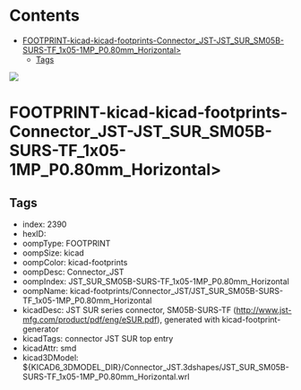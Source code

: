 



Contents
========

* [FOOTPRINT-kicad-kicad-footprints-Connector_JST-JST_SUR_SM05B-SURS-TF_1x05-1MP_P0.80mm_Horizontal>](#footprint-kicad-kicad-footprints-connector_jst-jst_sur_sm05b-surs-tf_1x05-1mp_p080mm_horizontal)
	* [Tags](#tags)
  
![][im]
# FOOTPRINT-kicad-kicad-footprints-Connector_JST-JST_SUR_SM05B-SURS-TF_1x05-1MP_P0.80mm_Horizontal>

## Tags

- index: 2390
- hexID: 
- oompType: FOOTPRINT
- oompSize: kicad
- oompColor: kicad-footprints
- oompDesc: Connector_JST
- oompIndex: JST_SUR_SM05B-SURS-TF_1x05-1MP_P0.80mm_Horizontal
- oompName: kicad-footprints/Connector_JST/JST_SUR_SM05B-SURS-TF_1x05-1MP_P0.80mm_Horizontal
- kicadDesc: JST SUR series connector, SM05B-SURS-TF (http://www.jst-mfg.com/product/pdf/eng/eSUR.pdf), generated with kicad-footprint-generator
- kicadTags: connector JST SUR top entry
- kicadAttr: smd
- kicad3DModel: ${KICAD6_3DMODEL_DIR}/Connector_JST.3dshapes/JST_SUR_SM05B-SURS-TF_1x05-1MP_P0.80mm_Horizontal.wrl



[im]: image.png
